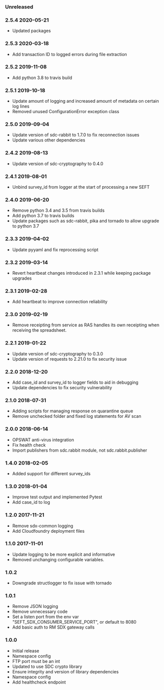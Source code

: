 ### Unreleased

### 2.5.4 2020-05-21
  - Updated packages

### 2.5.3 2020-03-18
 - Add transaction ID to logged errors during file extraction

### 2.5.2 2019-11-08
 - Add python 3.8 to travis build

### 2.5.1 2019-10-18
 - Update amount of logging and increased amount of metadata on certain log lines
 - Removed unused ConfigurationError exception class

### 2.5.0 2019-09-04
 - Update version of sdc-rabbit to 1.7.0 to fix reconnection issues
 - Update various other dependencies

### 2.4.2 2019-08-13
 - Update version of sdc-cryptography to 0.4.0

### 2.4.1 2019-08-01
 - Unbind survey_id from logger at the start of processing a new SEFT

### 2.4.0 2019-06-20
 - Remove python 3.4 and 3.5 from travis builds
 - Add python 3.7 to travis builds
 - Update packages such as sdc-rabbit, pika and tornado to allow upgrade to python 3.7

### 2.3.3 2019-04-02
 - Update pyyaml and fix reprocessing script

### 2.3.2 2019-03-14
 - Revert heartbeat changes introduced in 2.3.1 while keeping package upgrades

### 2.3.1 2019-02-28
 - Add heartbeat to improve connection reliability

### 2.3.0 2019-02-19
 - Remove receipting from service as RAS handles its own receipting when receiving the spreadsheet.

### 2.2.1 2019-01-22
 - Update version of sdc-cryptography to 0.3.0
 - Update version of requests to 2.21.0 to fix security issue

### 2.2.0 2018-12-20
 - Add case_id and survey_id to logger fields to aid in debugging
 - Update dependencies to fix security vulnerability

### 2.1.0 2018-07-31
 - Adding scripts for managing response on quarantine queue
 - Remove unchecked folder and fixed log statements for AV scan

### 2.0.0 2018-06-14
 - OPSWAT anti-virus integration
 - Fix health check
 - Import publishers from sdc.rabbit module, not sdc.rabbit.publisher

### 1.4.0 2018-02-05
 - Added support for different survey_ids

### 1.3.0 2018-01-04
 - Improve test output and implemented Pytest
 - Add case_id to log

### 1.2.0 2017-11-21
 - Remove sdx-common logging
 - Add Cloudfoundry deployment files

### 1.1.0 2017-11-01
 - Update logging to be more explicit and informative
 - Removed unchanging configurable variables.

### 1.0.2
 - Downgrade structlogger to fix issue with tornado

### 1.0.1
  - Remove JSON logging
  - Remove unnecessary code
  - Set a listen port from the env var "SEFT_SDX_CONSUMER_SERVICE_PORT", or default to 8080
  - Add basic auth to RM SDX gateway calls

### 1.0.0
  - Initial release
  - Namespace config
  - FTP port must be an int
  - Updated to use SDC crypto library
  - Ensure integrity and version of library dependencies
  - Namespace config
  - Add healthcheck endpoint
